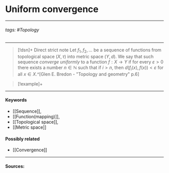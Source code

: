 # Uniform convergence
***
###### tags: #Topology 
***
>[!dsn]+ Direct strict note
>Let $f_{1},f_{2},\dots$ be a sequence of functions from topological space $(X,\tau)$ into metric space $(Y,d)$. We say that such sequence *converge uniformly* to a function $f:X\to Y$ if for every $\varepsilon>0$ there exists a number $n\in\mathbb{N}$ such that if $i>n$, then $d(f_{i}(x),f(x))<\varepsilon$ for all $x\in X$.^[Glen E. Bredon - "Topology and geometry" p.6]

>[!example]+ 
>
***
#### Keywords
- [[Sequence]],
- [[Function(mapping)]],
- [[Topological space]],
- [[Metric space]]
#### Possibly related
- [[Convergence]]
***
#### Sources:
